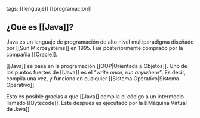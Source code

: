 tags: [[lenguaje]] [[programacion]]

## ¿Qué es [[Java]]?
Java es un lenguaje de programación de alto nivel multiparadigma diseñado por [[Sun Microsystems]] en 1995. Fue posteriormente comprado por la compañia [[Oracle]].

[[Java]] se basa en la programación [[OOP|Orientada a Objetos]].
Uno de los puntos fuertes de [[Java]] es el _"write once, run anywhere"_.
Es decir, compila una vez, y funciona en cualquier [[Sistema Operativo|Sistema Operativo]].

Esto es posible gracias a que [[Java]] compila el código a un intermedio llamado [[Bytecode]]. Este después es ejecutado por la [[Máquina Virtual de Java]]